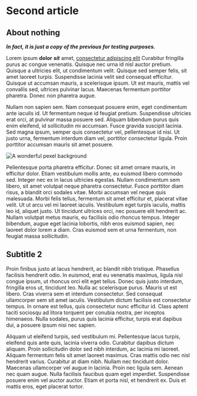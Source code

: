 # Second article
## About nothing

___In fact, it is just a copy of the previous for testing purposes.___

 Lorem ipsum __dolor__ ___sit___ amet, [consectetur adipiscing elit](https://start.duckduckgo.com/) Curabitur fringilla purus ac congue venenatis. Quisque nec urna id nisl auctor pretium. Quisque a ultricies elit, ut condimentum velit. Quisque sed semper felis, sit amet laoreet turpis. Suspendisse lacinia velit sed consequat efficitur. Quisque ut accumsan mauris, a scelerisque ipsum. Ut est mauris, mattis vel convallis sed, ultrices pulvinar lacus. Maecenas fermentum porttitor pharetra. Donec non pharetra augue.

Nullam non sapien sem. Nam consequat posuere enim, eget condimentum ante iaculis id. Ut fermentum neque id feugiat pretium. Suspendisse ultricies erat orci, at pulvinar massa posuere sed. Aliquam bibendum purus quis enim eleifend, id sollicitudin mi accumsan. Fusce gravida suscipit lacinia. Sed magna ipsum, semper quis consectetur vel, pellentesque id nisi. Ut justo urna, fermentum interdum diam vel, porttitor consectetur ligula. Proin porttitor accumsan mauris sit amet posuere. 

![A wonderful pexel background](https://images.pexels.com/photos/2734512/pexels-photo-2734512.jpeg?auto=compress&cs=tinysrgb&dpr=2&h=750&w=1260)

 Pellentesque porta pharetra efficitur. Donec sit amet ornare mauris, in efficitur dolor. Etiam vestibulum mollis ante, eu euismod libero commodo sed. Integer nec ex in lacus ultricies egestas. Nullam condimentum sem libero, sit amet volutpat neque pharetra consectetur. Fusce porttitor diam risus, a blandit orci sodales vitae. Morbi accumsan vel neque quis malesuada. Morbi felis tellus, fermentum sit amet efficitur et, placerat vitae velit. Ut ut arcu vel mi laoreet iaculis. Vestibulum eget turpis iaculis, mattis leo id, aliquet justo. Ut tincidunt ultrices orci, nec posuere elit hendrerit ac. Nullam volutpat metus mauris, eu facilisis odio rhoncus tempus. Integer bibendum, augue eget lacinia lobortis, nibh eros euismod sapien, nec laoreet dolor lorem a diam. Cras euismod sem et urna fermentum, non feugiat massa sollicitudin.

## Subtitle 2

Proin finibus justo at lacus hendrerit, ac blandit nibh tristique. Phasellus facilisis hendrerit odio. In euismod, erat eu venenatis maximus, ligula nisl congue ipsum, ut rhoncus orci elit eget tellus. Donec quis justo interdum, fringilla eros ut, tincidunt leo. Nulla ac scelerisque purus. Mauris ut est libero. Cras viverra sem et interdum consectetur. Sed consequat ullamcorper sem sit amet iaculis. Vestibulum dictum facilisis est consectetur tempus. In ornare est tellus, quis consectetur nunc efficitur id. Class aptent taciti sociosqu ad litora torquent per conubia nostra, per inceptos himenaeos. Nulla sodales, purus quis lacinia efficitur, turpis erat dapibus dui, a posuere ipsum nisi nec sapien.


Aliquam ut eleifend turpis, sed vestibulum mi. Pellentesque lacus turpis, eleifend quis ante quis, lacinia viverra odio. Curabitur dapibus dictum aliquam. Proin sollicitudin dolor sed nibh interdum, ac lacinia mi laoreet. Aliquam fermentum felis sit amet laoreet maximus. Cras mattis odio nec nisl hendrerit varius. Curabitur at diam nibh. Nullam nec tincidunt dolor. Maecenas ullamcorper vel augue in lacinia. Proin nec ligula sem. Aenean nec quam augue. Nulla facilisis faucibus quam eget imperdiet. Suspendisse posuere enim vel auctor auctor. Etiam et porta nisl, et hendrerit ex. Duis et mattis eros, eget placerat tortor. 


